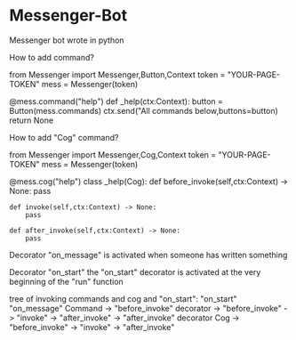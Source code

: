 # Messenger-Bot
Messenger bot wrote in python


How to add command?

from Messenger import Messenger,Button,Context
token = "YOUR-PAGE-TOKEN"
mess = Messenger(token)

@mess.command("help")
def _help(ctx:Context):
    button = Button(mess.commands)
    ctx.send("All commands below,buttons=button)
    return None

How to add "Cog" command?

from Messenger import Messenger,Cog,Context
token = "YOUR-PAGE-TOKEN"
mess = Messenger(token)

@mess.cog("help")
class _help(Cog):
    def before_invoke(self,ctx:Context) -> None:
        pass
    
    def invoke(self,ctx:Context) -> None:
        pass
    
    def after_invoke(self,ctx:Context) -> None:
        pass

Decorator "on_message" is activated when someone has written something

Decorator "on_start" the "on_start" decorator is activated at the very beginning of the "run" function


tree of invoking commands and cog and "on_start":
    "on_start"
    "on_message"
    Command -> "before_invoke" decorator -> "before_invoke" -> "invoke" -> "after_invoke" -> "after_invoke" decorator
    Cog -> "before_invoke" -> "invoke" -> "after_invoke"
    



    
